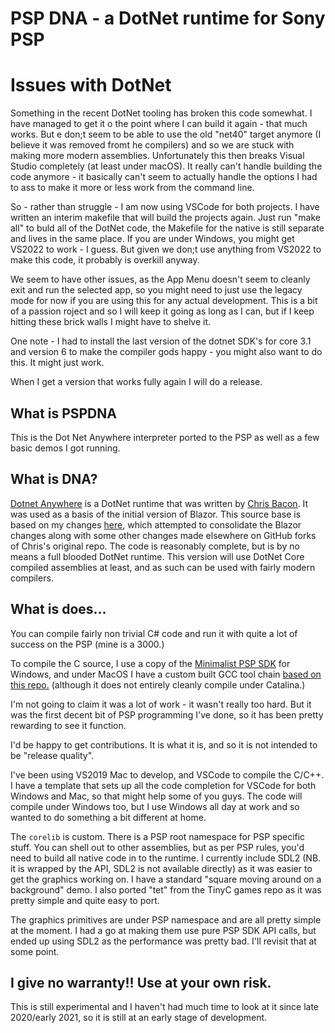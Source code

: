 # PSP DNA - a DotNet runtime for Sony PSP

# Issues with DotNet

Something in the recent DotNet tooling has broken this code somewhat. I have managed to get it o the point where I can build it again - that much works. But e don;t seem to be able to use the old "net40" target anymore (I believe it was removed fromt he compilers) and so we are stuck with making more modern assemblies. Unfortunately this then breaks Visual Studio completely (at least under macOS). It really can't handle building the code anymore - it basically can't seem to actually handle the options I had to ass to make it more or less work from the command line.

So - rather than struggle - I am now using VSCode for both projects. I have written an interim makefile that will build the projects again. Just run "make all" to buld all of the DotNet code, the Makefile for the native is still separate and lives in the same place. If you are under Windows, you might get VS2022 to work - I guess. But given we don;t use anything from VS2022 to make this code, it probably is overkill anyway.

We seem to have other issues, as the App Menu doesn't seem to cleanly exit and run the selected app, so you might need to just use the legacy mode for now if you are using this for any actual development. This is a bit of a passion roject and so I will keep it going as long as I can, but if I keep hitting these brick walls I might have to shelve it.

One note - I had to install the last version of the dotnet SDK's for core 3.1 and version 6 to make the compiler gods happy - you might also want to do this. It might just work.

When I get a version that works fully again I will do a release.

## What is PSPDNA

This is the Dot Net Anywhere interpreter ported to the PSP as well as a few basic demos I got running. 

## What is DNA?

[Dotnet Anywhere](https://github.com/chrisdunelm/DotNetAnywhere) is a DotNet runtime that was written by [Chris Bacon](https://github.com/chrisdunelm). It was used as a basis of the initial version of Blazor. This source base is based on my changes [here](https://github.com/memsom/DNA), which attempted to consolidate the Blazor changes along with some other changes made elsewhere on GitHub forks of Chris's original repo. The code is reasonably complete, but is by no means a full blooded DotNet runtime. This version will use DotNet Core compiled assemblies at least, and as such can be used with fairly modern compilers.

## What is does...

You can compile fairly non trivial C# code and run it with quite a lot of success on the PSP (mine is a 3000.) 

To compile the C source, I use a copy of the [Minimalist PSP SDK](https://github.com/pmlopes/minpsp) for Windows, and under MacOS I have a custom built GCC tool chain [based on this repo.](https://github.com/pspdev/psptoolchain) (although it does not entirely cleanly compile under Catalina.)

I'm not going to claim it was a lot of work - it wasn't really too hard. But it was the first decent bit of PSP programming I've done, so it has been pretty rewarding to see it function.

I'd be happy to get contributions. It is what it is, and so it is not intended to be "release quality".

I've been using VS2019 Mac to develop, and VSCode to compile the C/C++. I have a template that sets up all the code completion for VSCode for both Windows and Mac, so that might help some of you guys. The code will compile under Windows too, but I use Windows all day at work and so wanted to do something a bit different at home.

The `corelib` is custom. There is a PSP root namespace for PSP specific stuff. You can shell out to other assemblies, but as per PSP rules, you'd need to build all native code in to the runtime. I currently include SDL2 (NB. it is wrapped by the API, SDL2 is not available directly) as it was easier to get the graphics working on. I have a standard "square moving around on a background" demo. I also ported "tet" from the TinyC games repo as it was pretty simple and quite easy to port.

The graphics primitives are under PSP namespace and are all pretty simple at the moment. I had a go at making them use pure PSP SDK API calls, but ended up using SDL2 as the performance was pretty bad. I'll revisit that at some point.

## I give no warranty!! Use at your own risk.
This is still experimental and I haven't had much time to look at it since late 2020/early 2021, so it is still at an early stage of development.
